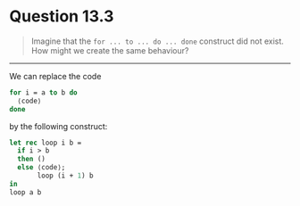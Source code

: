 # Question 13.3

> Imagine that the `for ... to ... do ... done` construct did not exist.
> How might we create the same behaviour?

---

We can replace the code
```ocaml
for i = a to b do
  ⟨code⟩
done
```
by the following construct:
```ocaml
let rec loop i b =
  if i > b
  then ()
  else ⟨code⟩;
       loop (i + 1) b
in
loop a b
```
